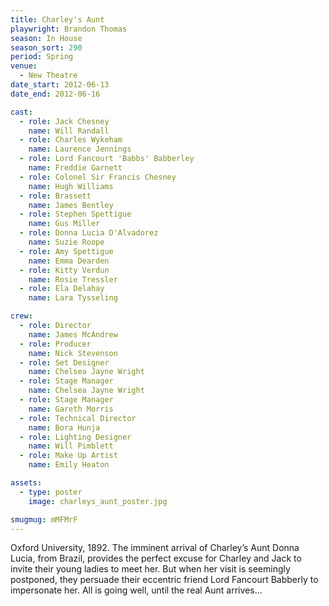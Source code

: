 ```yaml
---
title: Charley's Aunt
playwright: Brandon Thomas
season: In House
season_sort: 290
period: Spring
venue:
  - New Theatre
date_start: 2012-06-13
date_end: 2012-06-16

cast:
  - role: Jack Chesney
    name: Will Randall
  - role: Charles Wykeham
    name: Laurence Jennings
  - role: Lord Fancourt 'Babbs' Babberley
    name: Freddie Garnett
  - role: Colonel Sir Francis Chesney
    name: Hugh Williams
  - role: Brassett
    name: James Bentley
  - role: Stephen Spettigue
    name: Gus Miller
  - role: Donna Lucia D'Alvadorez
    name: Suzie Roope
  - role: Amy Spettigue
    name: Emma Dearden
  - role: Kitty Verdun
    name: Rosie Tressler
  - role: Ela Delahay
    name: Lara Tysseling

crew:
  - role: Director
    name: James McAndrew
  - role: Producer
    name: Nick Stevenson
  - role: Set Designer
    name: Chelsea Jayne Wright
  - role: Stage Manager
    name: Chelsea Jayne Wright
  - role: Stage Manager
    name: Gareth Morris
  - role: Technical Director
    name: Bora Hunja
  - role: Lighting Designer
    name: Will Pimblett
  - role: Make Up Artist
    name: Emily Heaton

assets:
  - type: poster
    image: charleys_aunt_poster.jpg

smugmug: mMFMrF
---
```


Oxford University, 1892. The imminent arrival of Charley’s Aunt Donna Lucia, from Brazil, provides the perfect excuse for Charley and Jack to invite their young ladies to meet her. But when her visit is seemingly postponed, they persuade their eccentric friend Lord Fancourt Babberly to impersonate her. All is going well, until the real Aunt arrives…
